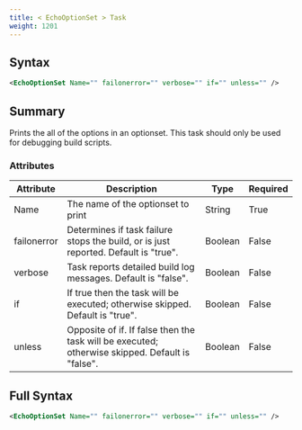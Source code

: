 ```yaml
---
title: < EchoOptionSet > Task
weight: 1201
---
```

## Syntax
```xml
<EchoOptionSet Name="" failonerror="" verbose="" if="" unless="" />
```
## Summary ##
Prints the all of the options in an optionset.
This task should only be used for debugging build scripts.


### Attributes
| Attribute | Description | Type | Required |
| --------- | ----------- | ---- | -------- |
| Name | The name of the optionset to print | String | True |
| failonerror | Determines if task failure stops the build, or is just reported. Default is &quot;true&quot;. | Boolean | False |
| verbose | Task reports detailed build log messages.  Default is &quot;false&quot;. | Boolean | False |
| if | If true then the task will be executed; otherwise skipped. Default is &quot;true&quot;. | Boolean | False |
| unless | Opposite of if.  If false then the task will be executed; otherwise skipped. Default is &quot;false&quot;. | Boolean | False |

## Full Syntax
```xml
<EchoOptionSet Name="" failonerror="" verbose="" if="" unless="" />
```
